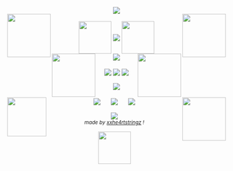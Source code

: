 <p align="center">
  <img align="center" src="https://biscuit.crd.co/assets/images/gallery86/fe4df821.gif?v=cc1c6dfa">
    <br/>
  <img align="left" width="100" src="https://carcuvorous.carrd.co/assets/images/gallery01/b34f3e28.gif?v=b471a82b">
  <img align="right" width="100" src="https://carcuvorous.carrd.co/assets/images/gallery01/ae8226a0.gif?v=b471a82b">
    <br/>
  <img align="center" width="75" src="https://wilardo.crd.co/assets/images/gallery06/ae139cc8.png?v=c0a0770b">
  <img align="center" src="https://spotify-github-profile.kittinanx.com/api/view?uid=31vvixoh4e6htdxl7k2bkx5gymxm&cover_image=true&theme=novatorem&show_offline=true&background_color=2e2e2e&interchange=true&bar_color=900000&bar_color_cover=false">
  <img align="center" width="75" src="https://f3verdream.carrd.co/assets/images/gallery01/adc1363a.png?v=a26325f0">
    <br/> 
  <img height="100" align="left" src="https://wilardo.crd.co/assets/images/gallery33/c570d12c.gif?v=c0a0770b">
  <img align="center" src="http://media.tumblr.com/4fd894db8ac379f6d6a136059d866c88/tumblr_inline_mh404424En1r913zj.gif">
  <img height="100" align="right" src="https://f3verdream.carrd.co/assets/images/gallery01/fc33ca37.gif?v=7c55eb14">
    <br/>
    <br/>
  <img align="center" src="https://f3verdream.carrd.co/assets/images/gallery01/c2b82cd3.gif?v=4181f9eb">
  <img align="center" src="https://komarev.com/ghpvc/?username=gaaraboof&color=900000&style=plastic&label=✯+kill+count+⭒+&abbreviated=true">
  <img align="center" length="75" src="https://f3verdream.carrd.co/assets/images/gallery01/98c880f9.gif?v=4181f9eb">
    <br/>
    <br/>
  <img align="center" src="https://biscuit.crd.co/assets/images/gallery86/3f76d9d1.gif?v=cc1c6dfa">
    <br/>
    <br/>
  <img align="left" width="90" length="100" src="https://carcuvorous.carrd.co/assets/images/gallery01/81e30a83.gif?v=b471a82b">
  <img align="center" src="https://carcuvorous.carrd.co/assets/images/gallery22/02c21a7d.jpg?v=b471a82b" hspace="10" >
  <img align="center" src="https://carcuvorous.carrd.co/assets/images/gallery09/6825816d.jpg?v=b471a82b" hspace="10" >
  <img align="center" src="https://carcuvorous.carrd.co/assets/images/gallery13/9f8560c5.png?v=b471a82b" hspace="10" >
  <img align="right" width="100" src="https://carcuvorous.carrd.co/assets/images/gallery01/003044cb.gif?v=b471a82b">
    <br/>
    <br/>
  <img align="center" src="https://biscuit.crd.co/assets/images/gallery78/356bb442.gif?v=cc1c6dfa">
    <br/>
  <sup><i>made by <a href="https://github.com/xxhe4rtstringz">xxhe4rtstringz</a> !</i></sup>
    <br/>
</p>
<p align="center">
    <img align="center" width="75" src="https://biscuit.crd.co/assets/images/gallery73/dc024c36.gif?v=cc1c6dfa">
</p>

